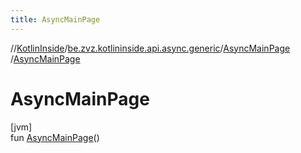 ```yaml
---
title: AsyncMainPage
---
```

//[KotlinInside](../../../index.html)/[be.zvz.kotlininside.api.async.generic](../index.html)/[AsyncMainPage](index.html)
/[AsyncMainPage](-async-main-page.html)

# AsyncMainPage

[jvm]\
fun [AsyncMainPage](-async-main-page.html)()




